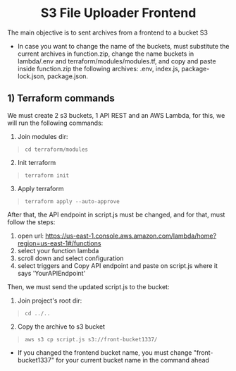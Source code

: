 <h1 align="center" dir="auto">S3 File Uploader Frontend</h1>
The main objective is to sent archives from a frontend to a bucket S3

* In case you want to change the name of the buckets, must substitute the current archives in function.zip, change the name buckets in lambda/.env and terraform/modules/modules.tf, and copy and paste inside function.zip the following archives: .env, index.js, package-lock.json, package.json.

<h2>1) Terraform commands</h2>
We must create 2 s3 buckets, 1 API REST and an AWS Lambda, for this, we will run the following commands:

1) Join modules dir:

>     cd terraform/modules

2) Init terraform
>     terraform init

3) Apply terraform
>     terraform apply --auto-approve

After that, the API endpoint in script.js must be changed, and for that, must follow the steps:

1) open url: https://us-east-1.console.aws.amazon.com/lambda/home?region=us-east-1#/functions
2) select your function lambda
3) scroll down and select configuration
4) select triggers and Copy API endpoint and paste on script.js where it says 'YourAPIEndpoint'

Then, we must send the updated script.js to the bucket:

1) Join project's root dir:
>     cd ../..

2) Copy the archive to s3 bucket
>     aws s3 cp script.js s3://front-bucket1337/

* If you changed the frontend bucket name, you must change "front-bucket1337" for your current bucket name in the command ahead
